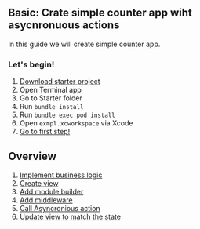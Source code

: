 ## Basic: Crate simple counter app wiht asycnronuous actions

In this guide we will create simple counter app.

### Let's begin!

1. [Download starter project](Project.zip)
2. Open Terminal app
3. Go to Starter folder
4. Run `bundle install`
5. Run `bundle exec pod install`
6. Open `exmpl.xcworkspace` via Xcode
7. [Go to first step!](BusinessLogic.md)

## Overview

1. [Implement business logic](BusinessLogic.md)
2. [Create view](View.md)
3. [Add module builder](ModuleBuilder.md)
4. [Add middleware](Middleware.md)
5. [Call Asyncronious action](AsyncroniousEvents.md)
6. [Update view to match the state](ViewEvents.md)
